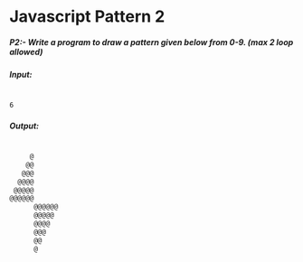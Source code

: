 # Javascript Pattern 2
##### P2:- Write a program to draw a pattern given below from 0-9.  (max 2 loop allowed)

##### Input:
#
```sh
6
```
##### Output:
#
```sh
     @      
    @@      
   @@@      
  @@@@      
 @@@@@      
@@@@@@      
      @@@@@@
      @@@@@ 
      @@@@  
      @@@   
      @@    
      @  
```